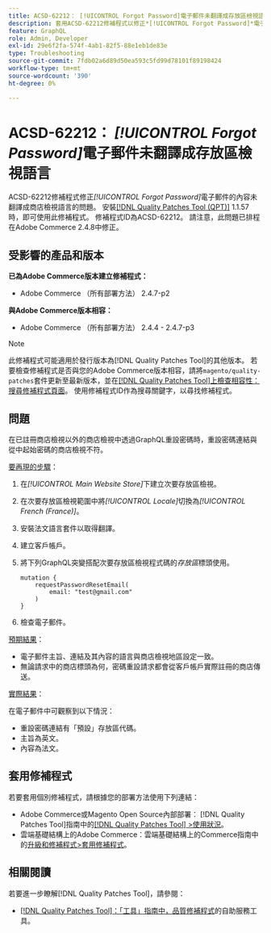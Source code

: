 ```yaml
---
title: ACSD-62212： [!UICONTROL Forgot Password]電子郵件未翻譯成存放區檢視語言
description: 套用ACSD-62212修補程式以修正*[!UICONTROL Forgot Password]*電子郵件的內容未翻譯成商店檢視語言的Adobe Commerce問題。
feature: GraphQL
role: Admin, Developer
exl-id: 29e6f2fa-574f-4ab1-82f5-88e1eb1de83e
type: Troubleshooting
source-git-commit: 7fdb02a6d89d50ea593c5fd99d78101f89198424
workflow-type: tm+mt
source-wordcount: '390'
ht-degree: 0%

---
```


# ACSD-62212： *[!UICONTROL Forgot Password]*&#x200B;電子郵件未翻譯成存放區檢視語言

ACSD-62212修補程式修正&#x200B;*[!UICONTROL Forgot Password]*&#x200B;電子郵件的內容未翻譯成商店檢視語言的問題。 安裝[[!DNL Quality Patches Tool (QPT)]](https://experienceleague.adobe.com/docs/commerce-operations/tools/quality-patches-tool/usage.html) 1.1.57時，即可使用此修補程式。 修補程式ID為ACSD-62212。 請注意，此問題已排程在Adobe Commerce 2.4.8中修正。

## 受影響的產品和版本

**已為Adobe Commerce版本建立修補程式：**

* Adobe Commerce （所有部署方法） 2.4.7-p2

**與Adobe Commerce版本相容：**

* Adobe Commerce （所有部署方法） 2.4.4 - 2.4.7-p3

>[!NOTE]
>
>此修補程式可能適用於發行版本為[!DNL Quality Patches Tool]的其他版本。 若要檢查修補程式是否與您的Adobe Commerce版本相容，請將`magento/quality-patches`套件更新至最新版本，並在[[!DNL Quality Patches Tool]上檢查相容性：搜尋修補程式頁面](https://experienceleague.adobe.com/tools/commerce-quality-patches/index.html)。 使用修補程式ID作為搜尋關鍵字，以尋找修補程式。

## 問題

在已註冊商店檢視以外的商店檢視中透過GraphQL重設密碼時，重設密碼連結與從中起始密碼的商店檢視不符。

<u>要再現的步驟</u>：

1. 在&#x200B;*[!UICONTROL Main Website Store]*&#x200B;下建立次要存放區檢視。
1. 在次要存放區檢視範圍中將&#x200B;*[!UICONTROL Locale]*&#x200B;切換為&#x200B;*[!UICONTROL French (France)]*。
1. 安裝法文語言套件以取得翻譯。
1. 建立客戶帳戶。
1. 將下列GraphQL突變搭配次要存放區檢視程式碼的&#x200B;*存放區*&#x200B;標頭使用。

   ```
   mutation {
       requestPasswordResetEmail(
           email: "test@gmail.com"
       )
   }
   ```

1. 檢查電子郵件。

<u>預期結果</u>：

* 電子郵件主旨、連結及其內容的語言與商店檢視地區設定一致。
* 無論請求中的商店標頭為何，密碼重設請求都會從客戶帳戶實際註冊的商店傳送。

<u>實際結果</u>：

在電子郵件中可觀察到以下情況：

* 重設密碼連結有「預設」存放區代碼。
* 主旨為英文。
* 內容為法文。

## 套用修補程式

若要套用個別修補程式，請根據您的部署方法使用下列連結：

* Adobe Commerce或Magento Open Source內部部署： [!DNL Quality Patches Tool]指南中的[[!DNL Quality Patches Tool] >使用狀況](/help/tools/quality-patches-tool/usage.md)。
* 雲端基礎結構上的Adobe Commerce：雲端基礎結構上的Commerce指南中的[升級和修補程式>套用修補程式](https://experienceleague.adobe.com/docs/commerce-cloud-service/user-guide/develop/upgrade/apply-patches.html)。

## 相關閱讀

若要進一步瞭解[!DNL Quality Patches Tool]，請參閱：

* [[!DNL Quality Patches Tool]：「工具」指南中，品質修補程式](/help/tools/quality-patches-tool/quality-patches-tool-to-self-serve-quality-patches.md)的自助服務工具。
